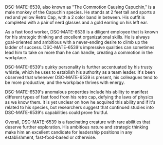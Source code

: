 DSC-MATE-6539, also known as "The Commotion Causing Capuchin," is a male monkey of the Capuchin species. He stands at 2 feet tall and sports a red and yellow Retro Cap, with a 2 color band in between. His outfit is completed with a pair of nerd glasses and a gold earring on his left ear.

As a fast food worker, DSC-MATE-6539 is a diligent employee that is known for his strategic thinking and excellent organizational skills. He is always goal-oriented and ambitious with a never-ending desire to climb up the ladder of success. DSC-MATE-6539's impressive qualities can sometimes lead him to take on more than he can handle, creating a commotion in the workplace.

DSC-MATE-6539's quirky personality is further accentuated by his trusty whistle, which he uses to establish his authority as a team leader. It's been observed that whenever DSC-MATE-6539 is present, his colleagues tend to be more productive, and the workplace thrives with energy.

DSC-MATE-6539's anomalous properties include his ability to manifest different types of fast food from his retro cap, defying the laws of physics as we know them. It is yet unclear on how he acquired this ability and if it's related to his species, but researchers suggest that continued studies into DSC-MATE-6539's capabilities could prove fruitful. 

Overall, DSC-MATE-6539 is a fascinating creature with rare abilities that deserve further exploration. His ambitious nature and strategic thinking make him an excellent candidate for leadership positions in any establishment, fast-food-based or otherwise.